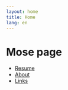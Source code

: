 ```yaml
---
layout: home
title: Home
lang: en
---
```


Mose page
============

* [Resume](resume.html)
* [About](about.html)
* [Links](links.html)
